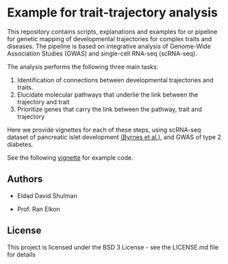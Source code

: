 Example for trait-trajectory analysis
================

This repository contains scripts, explanations and examples for or
pipeline for genetic mapping of developmental trajectories for complex
traits and diseases. The pipeline is based on integrative analysis of
Genome-Wide Association Studies (GWAS) and single-cell RNA-seq
(scRNA-seq).

The analysis performs the following three main tasks:

1.  Identification of connections between developmental trajectories and
    traits.
2.  Elucidate molecular pathways that underlie the link between the
    trajectory and trait
3.  Prioritize genes that carry the link between the pathway, trait and
    trajectory

Here we provide vignettes for each of these steps, using scRNA-seq
dataset of pancreatic islet development [(Byrnes et
al.)](https://doi.org/10.1038/s41467-018-06176-3), and GWAS of type 2
diabetes.

See the following
[vignette](https://github.com/eldadshulman/scGWAS/blob/master/vignettes/vignette.md)
for example code.

## Authors

  - Eldad David Shulman

  - Prof. Ran Elkon

## License

This project is licensed under the BSD 3 License - see the LICENSE.md
file for details
